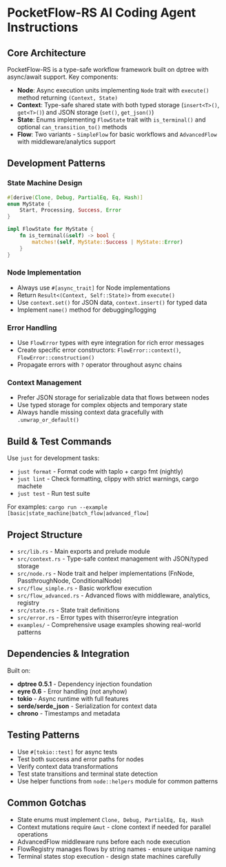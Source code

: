 # PocketFlow-RS AI Coding Agent Instructions

## Core Architecture

PocketFlow-RS is a type-safe workflow framework built on dptree with async/await support. Key components:

- **Node**: Async execution units implementing `Node` trait with `execute()` method returning `(Context, State)`
- **Context**: Type-safe shared state with both typed storage (`insert<T>()`, `get<T>()`) and JSON storage (`set()`, `get_json()`)
- **State**: Enums implementing `FlowState` trait with `is_terminal()` and optional `can_transition_to()` methods
- **Flow**: Two variants - `SimpleFlow` for basic workflows and `AdvancedFlow` with middleware/analytics support

## Development Patterns

### State Machine Design
```rust
#[derive(Clone, Debug, PartialEq, Eq, Hash)]
enum MyState {
    Start, Processing, Success, Error
}

impl FlowState for MyState {
    fn is_terminal(&self) -> bool {
        matches!(self, MyState::Success | MyState::Error)
    }
}
```

### Node Implementation
- Always use `#[async_trait]` for Node implementations
- Return `Result<(Context, Self::State)>` from `execute()`
- Use `context.set()` for JSON data, `context.insert()` for typed data
- Implement `name()` method for debugging/logging

### Error Handling
- Use `FlowError` types with eyre integration for rich error messages
- Create specific error constructors: `FlowError::context()`, `FlowError::construction()`
- Propagate errors with `?` operator throughout async chains

### Context Management
- Prefer JSON storage for serializable data that flows between nodes
- Use typed storage for complex objects and temporary state
- Always handle missing context data gracefully with `.unwrap_or_default()`

## Build & Test Commands

Use `just` for development tasks:
- `just format` - Format code with taplo + cargo fmt (nightly)
- `just lint` - Check formatting, clippy with strict warnings, cargo machete
- `just test` - Run test suite

For examples: `cargo run --example [basic|state_machine|batch_flow|advanced_flow]`

## Project Structure

- `src/lib.rs` - Main exports and prelude module
- `src/context.rs` - Type-safe context management with JSON/typed storage
- `src/node.rs` - Node trait and helper implementations (FnNode, PassthroughNode, ConditionalNode)
- `src/flow_simple.rs` - Basic workflow execution
- `src/flow_advanced.rs` - Advanced flows with middleware, analytics, registry
- `src/state.rs` - State trait definitions
- `src/error.rs` - Error types with thiserror/eyre integration
- `examples/` - Comprehensive usage examples showing real-world patterns

## Dependencies & Integration

Built on:
- **dptree 0.5.1** - Dependency injection foundation
- **eyre 0.6** - Error handling (not anyhow)
- **tokio** - Async runtime with full features
- **serde/serde_json** - Serialization for context data
- **chrono** - Timestamps and metadata

## Testing Patterns

- Use `#[tokio::test]` for async tests
- Test both success and error paths for nodes
- Verify context data transformations
- Test state transitions and terminal state detection
- Use helper functions from `node::helpers` module for common patterns

## Common Gotchas

- State enums must implement `Clone, Debug, PartialEq, Eq, Hash`
- Context mutations require `&mut` - clone context if needed for parallel operations
- AdvancedFlow middleware runs before each node execution
- FlowRegistry manages flows by string names - ensure unique naming
- Terminal states stop execution - design state machines carefully
